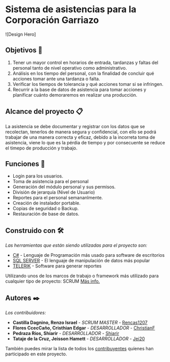 # Sistema de asistencias para la Corporación Garriazo 

![Design Hero]

## Objetivos 🚀
1. Tener un mayor control en horarios de entrada, tardanzas y faltas del personal tanto de nivel operativo como administrativo.
2. Análisis en los tiempo del personal, con la finalidad de concluir qué acciones tomar ante una tardanza o falta.
3. Verificar los tiempos de tolerancia y qué acciones tomar si se infringen.
4. Recurrir a la base de datos de asistencia para tomar acciones y planificar cuánto demoraremos en realizar una producción.

## Alcance del proyecto 📋

La asistencia se debe documentar y registrar con los datos que se recolectan, tenerlos de manera segura y confidencial, con ello se podrá trabajar de una manera correcta y
eficaz, debido a la incorreta toma de asistencia, viene lo que es la pérdia de tiempo y por consecuente se reduce el timepo de producción y trabajo.

## Funciones 📌

* Login para los usuarios.
* Toma de asistencia para el personal
* Generación del módulo personal y sus permisos.
* División de jerarquía (Nivel de Usuario)
* Reportes para el personal semananlmente.
* Creación de instalador portable.
* Copias de seguridad o Backup.
* Restauración de base de datos.

## Construido con 🛠️

_Las herramientas que están siendo utilizadas para el proyecto son:_

* [C#](https://docs.microsoft.com/en-us/dotnet/csharp/) - Lenguaje de Programación más usado para software de escritorios
* [SQL SERVER](https://www.microsoft.com/es-es/sql-server/sql-server-downloads) - El lenguaje de manipulación de datos más popular
* [TELERIK](https://www.telerik.com/) - Software para generar reportes 

Utilizando unos de los marcos de trabajo o framework más utilizado para cualquier tipo de proyecto: SCRUM [Más info.](https://www.scrum.org/)

## Autores ✒️

_Los contribuidores:_

* **Castilla Dagnino, Renzo Israel** - *SCRUM MASTER* - [Rencas1207](https://github.com/Rencas1207)
* **Flores CcecCaño, Cristhian Edgar** - *DESARROLLADOR* - [ChristianF](https://github.com/2016196)
* **Pedraza Ríos, Shiarir** - *DESARROLLADOR* - [Shiarir](https://github.com/Shiarir)
* **Tataje de la Cruz, Jeisson Hamett** - *DESARROLLADOR* - [Jei20](https://github.com/Jei20)

También puedes mirar la lista de todos los [contribuyentes](https://github.com/Rencas1207/SistemaDeAsistencias/projects) quíenes han participado en este proyecto. 


